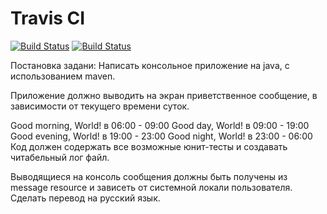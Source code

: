 # Travis CI
[![Build Status](https://travis-ci.org/Jsh1988/World2.svg?branch=master)](https://travis-ci.org/Jsh1988/World2)
[![Build Status](https://travis-ci.org/Jsh1988/World.svg?branch=master)](https://travis-ci.org/Jsh1988/World)

Постановка задани:
Написать консольное приложение на java, с использованием maven.

Приложение должно выводить на экран приветственное сообщение, в зависимости от текущего времени суток.

Good morning, World! в 06:00 - 09:00
Good day, World! в 09:00 - 19:00
Good evening, World! в 19:00 - 23:00
Good night, World! в 23:00 - 06:00
​Код должен содержать все возможные юнит-тесты и создавать читабельный лог файл.

Выводящиеся на консоль сообщения должны быть получены из message resource и зависеть от системной локали пользователя. Сделать перевод на русский язык.